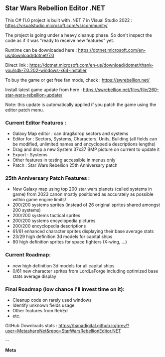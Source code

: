## Star Wars Rebellion Editor .NET

This C# 11.0 project is built with .NET 7 in Visual Studio 2022 : https://visualstudio.microsoft.com/vs/community/

The project is going under a heavy cleanup phase. So don't inspect the code as if it was "ready to receive new features" yet.

Runtime can be downloaded here : https://dotnet.microsoft.com/en-us/download/dotnet/7.0

Direct link : https://dotnet.microsoft.com/en-us/download/dotnet/thank-you/sdk-7.0.202-windows-x64-installer

To buy the game or get free fan mods, check : https://swrebellion.net/

Install latest game update from here : https://swrebellion.net/files/file/260-star-wars-rebellion-update/

Note: this update is automatically applied if you patch the game using the editor patch menu.

### Current Editor Features :
* Galaxy Map editor : can drag&drop sectors and systems
* Editor for : Sectors, Systems, Characters, Units, Building (all fields can be modified, unlimited names and encyclopedia descriptions lengths)
* Drag and drop a new System 37x37 BMP picture on current to update it
* Export : Systems
* Other features in testing accessible in menus only
* Patch : Star Wars Rebellion 25th Anniversary patch

### 25th Anniversary Patch Features :
* New Galaxy map using top 200 star wars planets (called systems in game) from 2023 canon mostly positioned as accurately as possible within game engine limits!
* 200/200 systems sprites (instead of 26 original sprites shared amongst 200 systems)
* 200/200 systems tactical sprites
* 200/200 systems encyclopedia pictures
* 200/200 encyclopedia descriptions
* 61/61 enhanced character sprites displaying their base average stats
* 23/29 high definition 3d models for capital ships
* 80 high definition sprites for space fighters (X-wing, ...)

### Current Roadmap:
* new high definition 3d models for all capital ships
* 0/61 new character sprites from LordLaForge including optimized base stats average display

### Final Roadmap (low chance i'll invest time on it):
* Cleanup code on rarely used windows
* Identify unknown fields usage
* Other features from RebEd
* etc.

GitHub Downloads stats : https://hanadigital.github.io/grev/?user=MetasharpNet&repo=StarWarsRebellionEditor.NET

--

**Meta**
